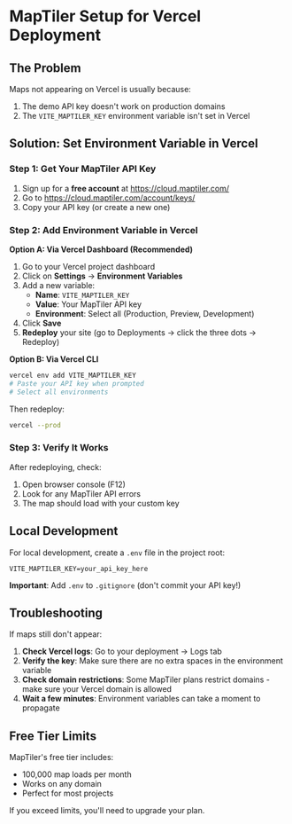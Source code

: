 # MapTiler Setup for Vercel Deployment

## The Problem
Maps not appearing on Vercel is usually because:
1. The demo API key doesn't work on production domains
2. The `VITE_MAPTILER_KEY` environment variable isn't set in Vercel

## Solution: Set Environment Variable in Vercel

### Step 1: Get Your MapTiler API Key

1. Sign up for a **free account** at https://cloud.maptiler.com/
2. Go to https://cloud.maptiler.com/account/keys/
3. Copy your API key (or create a new one)

### Step 2: Add Environment Variable in Vercel

**Option A: Via Vercel Dashboard (Recommended)**

1. Go to your Vercel project dashboard
2. Click on **Settings** → **Environment Variables**
3. Add a new variable:
   - **Name**: `VITE_MAPTILER_KEY`
   - **Value**: Your MapTiler API key
   - **Environment**: Select all (Production, Preview, Development)
4. Click **Save**
5. **Redeploy** your site (go to Deployments → click the three dots → Redeploy)

**Option B: Via Vercel CLI**

```bash
vercel env add VITE_MAPTILER_KEY
# Paste your API key when prompted
# Select all environments
```

Then redeploy:
```bash
vercel --prod
```

### Step 3: Verify It Works

After redeploying, check:
1. Open browser console (F12)
2. Look for any MapTiler API errors
3. The map should load with your custom key

## Local Development

For local development, create a `.env` file in the project root:

```env
VITE_MAPTILER_KEY=your_api_key_here
```

**Important**: Add `.env` to `.gitignore` (don't commit your API key!)

## Troubleshooting

If maps still don't appear:

1. **Check Vercel logs**: Go to your deployment → Logs tab
2. **Verify the key**: Make sure there are no extra spaces in the environment variable
3. **Check domain restrictions**: Some MapTiler plans restrict domains - make sure your Vercel domain is allowed
4. **Wait a few minutes**: Environment variables can take a moment to propagate

## Free Tier Limits

MapTiler's free tier includes:
- 100,000 map loads per month
- Works on any domain
- Perfect for most projects

If you exceed limits, you'll need to upgrade your plan.

